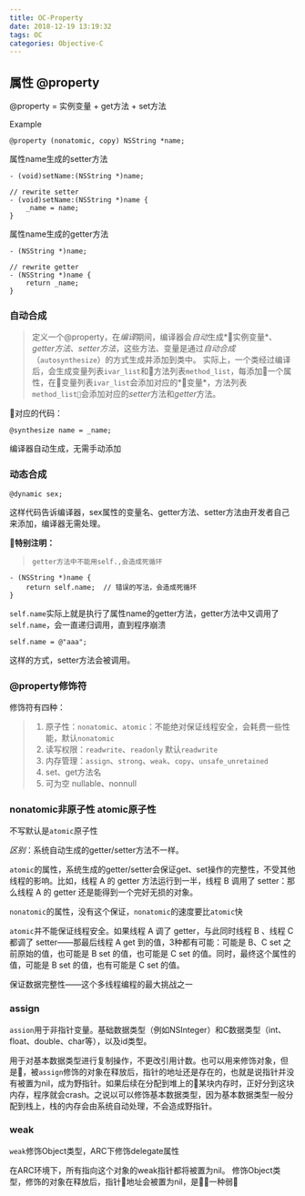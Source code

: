 ```yaml
---
title: OC-Property
date: 2018-12-19 13:19:32
tags: OC
categories: Objective-C
---
```


## 属性 @property

@property = 实例变量 + get方法 + set方法

<!-- more -->

Example

```OC
@property (nonatomic, copy) NSString *name;
```

属性name生成的setter方法

```OC
- (void)setName:(NSString *)name;

// rewrite setter
- (void)setName:(NSString *)name {
    _name = name;
}
```

属性name生成的getter方法

```OC
- (NSString *)name;

// rewrite getter
- (NSString *)name {
    return _name;
}
```

### 自动合成

> 定义一个@property，在*编译*期间，编译器会*自动*生成*实例变量*、*getter方法*、*setter方法*，这些方法、变量是通过*自动合成*（`autosynthesize`）的方式生成并添加到类中。
实际上，一个类经过编译后，会生成变量列表`ivar_list`和方法列表`method_list`，每添加一个属性，在变量列表`ivar_list`会添加对应的*变量*，方法列表`method_list`会添加对应的*setter*方法和*getter*方法。

对应的代码：

```OC
@synthesize name = _name;
```

编译器自动生成，无需手动添加

### 动态合成

```OC
@dynamic sex;
```

这样代码告诉编译器，sex属性的变量名、getter方法、setter方法由开发者自己来添加，编译器无需处理。

**特别注明：**
> `getter方法中不能用self.,会造成死循环`

```OC
- (NSString *)name {
    return self.name;  // 错误的写法，会造成死循环
}
```

`self.name`实际上就是执行了属性name的getter方法，getter方法中又调用了`self.name`，会一直递归调用，直到程序崩溃

```OC
self.name = @"aaa";
```

这样的方式，setter方法会被调用。

### @property修饰符

修饰符有四种：

> 1. 原子性：`nonatomic`、`atomic`：不能绝对保证线程安全，会耗费一些性能，默认`nonatomic`
> 2. 读写权限：`readwrite`、`readonly` 默认`readwrite`
> 3. 内存管理：`assign`、`strong`、`weak`、`copy`、`unsafe_unretained`
> 4. set、get方法名
> 5. 可为空 nullable、nonnull

### nonatomic非原子性 atomic原子性

不写默认是`atomic`原子性

*区别*：系统自动生成的getter/setter方法不一样。

`atomic`的属性，系统生成的getter/setter会保证get、set操作的完整性，不受其他线程的影响。比如，线程 A 的 getter 方法运行到一半，线程 B 调用了 setter：那么线程 A 的 getter 还是能得到一个完好无损的对象。

`nonatomic`的属性，没有这个保证，`nonatomic`的速度要比`atomic`快

`atomic`并不能保证线程安全。如果线程 A 调了 getter，与此同时线程 B 、线程 C 都调了 setter——那最后线程 A get 到的值，3种都有可能：可能是 B、C set 之前原始的值，也可能是 B set 的值，也可能是 C set 的值。同时，最终这个属性的值，可能是 B set 的值，也有可能是 C set 的值。

保证数据完整性——这个多线程编程的最大挑战之一

### assign

`assion`用于非指针变量。基础数据类型（例如NSInteger）和C数据类型（int、float、double、char等），以及id类型。

用于对基本数据类型进行复制操作，不更改引用计数。也可以用来修饰对象，但是，被`assign`修饰的对象在释放后，指针的地址还是存在的，也就是说指针并没有被置为nil，成为野指针。如果后续在分配到堆上的某块内存时，正好分到这块内存，程序就会crash。之说以可以修饰基本数据类型，因为基本数据类型一般分配到栈上，栈的内存会由系统自动处理，不会造成野指针。

### weak

`weak`修饰Object类型，ARC下修饰delegate属性

在ARC环境下，所有指向这个对象的weak指针都将被置为nil。
修饰Object类型，修饰的对象在释放后，指针地址会被置为nil，是一种弱
